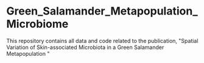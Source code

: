 # Green_Salamander_Metapopulation_Microbiome
This repository contains all data and code related to the publication, "Spatial Variation of Skin-associated Microbiota in a Green Salamander Metapopulation "
